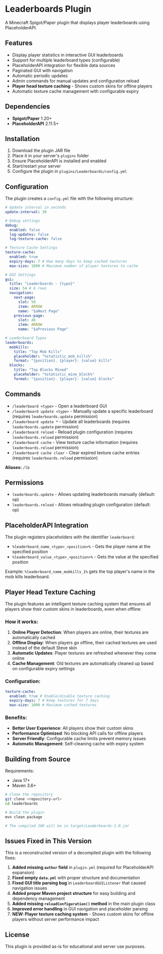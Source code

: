 # Leaderboards Plugin

A Minecraft Spigot/Paper plugin that displays player leaderboards using PlaceholderAPI.

## Features

- Display player statistics in interactive GUI leaderboards
- Support for multiple leaderboard types (configurable)
- PlaceholderAPI integration for flexible data sources
- Paginated GUI with navigation
- Automatic periodic updates
- Admin commands for manual updates and configuration reload
- **Player head texture caching** - Shows custom skins for offline players
- Automatic texture cache management with configurable expiry

## Dependencies

- **Spigot/Paper** 1.20+
- **PlaceholderAPI** 2.11.5+

## Installation

1. Download the plugin JAR file
2. Place it in your server's `plugins` folder
3. Ensure PlaceholderAPI is installed and enabled
4. Start/restart your server
5. Configure the plugin in `plugins/Leaderboards/config.yml`

## Configuration

The plugin creates a `config.yml` file with the following structure:

```yaml
# Update interval in seconds
update-interval: 30

# Debug settings
debug:
  enabled: false
  log-updates: false
  log-texture-cache: false

# Texture Cache Settings
texture-cache:
  enabled: true
  expiry-days: 7 # How many days to keep cached textures
  max-size: 1000 # Maximum number of player textures to cache

# GUI Settings
gui:
  title: "Leaderboards - {type}"
  size: 54 # 6 rows
  navigation:
    next-page:
      slot: 50
      item: ARROW
      name: "§aNext Page"
    previous-page:
      slot: 48
      item: ARROW
      name: "§aPrevious Page"

# Leaderboard Types
leaderboards:
  mobkills:
    title: "Top Mob Kills"
    placeholder: "%statistic_mob_kills%"
    format: "{position}. {player}: {value} kills"
  blocks:
    title: "Top Blocks Mined"
    placeholder: "%statistic_mine_block%"
    format: "{position}. {player}: {value} blocks"
```

## Commands

- `/leaderboard <type>` - Open a leaderboard GUI
- `/leaderboard update <type>` - Manually update a specific leaderboard (requires `leaderboards.update` permission)
- `/leaderboard update *` - Update all leaderboards (requires `leaderboards.update` permission)
- `/leaderboard reload` - Reload plugin configuration (requires `leaderboards.reload` permission)
- `/leaderboard cache` - View texture cache information (requires `leaderboards.reload` permission)
- `/leaderboard cache clear` - Clear expired texture cache entries (requires `leaderboards.reload` permission)

**Aliases:** `/lb`

## Permissions

- `leaderboards.update` - Allows updating leaderboards manually (default: op)
- `leaderboards.reload` - Allows reloading plugin configuration (default: op)

## PlaceholderAPI Integration

The plugin registers placeholders with the identifier `leaderboard`:

- `%leaderboard_name_<type>_<position>%` - Gets the player name at the specified position
- `%leaderboard_value_<type>_<position>%` - Gets the value at the specified position

Example: `%leaderboard_name_mobkills_1%` gets the top player's name in the mob kills leaderboard.

## Player Head Texture Caching

The plugin features an intelligent texture caching system that ensures all players show their custom skins in leaderboards, even when offline:

### How it works:

1. **Online Player Detection**: When players are online, their textures are automatically cached
2. **Offline Display**: When players go offline, their cached textures are used instead of the default Steve skin
3. **Automatic Updates**: Player textures are refreshed whenever they come online
4. **Cache Management**: Old textures are automatically cleaned up based on configurable expiry settings

### Configuration:

```yaml
texture-cache:
  enabled: true # Enable/disable texture caching
  expiry-days: 7 # Keep textures for 7 days
  max-size: 1000 # Maximum cached textures
```

### Benefits:

- **Better User Experience**: All players show their custom skins
- **Performance Optimized**: No blocking API calls for offline players
- **Server Friendly**: Configurable cache limits prevent memory issues
- **Automatic Management**: Self-cleaning cache with expiry system

## Building from Source

Requirements:

- Java 17+
- Maven 3.6+

```bash
# Clone the repository
git clone <repository-url>
cd leaderboards

# Build the plugin
mvn clean package

# The compiled JAR will be in target/Leaderboards-1.0.jar
```

## Issues Fixed in This Version

This is a reconstructed version of a decompiled plugin with the following fixes:

1. **Added missing `author` field** in `plugin.yml` (required for PlaceholderAPI expansion)
2. **Fixed empty `data.yml`** with proper structure and documentation
3. **Fixed GUI title parsing bug** in `LeaderboardGUIListener` that caused navigation issues
4. **Added proper Maven project structure** for easy building and dependency management
5. **Added missing `reloadConfiguration()` method** in the main plugin class
6. **Improved error handling** in GUI navigation and placeholder parsing
7. **NEW: Player texture caching system** - Shows custom skins for offline players without server performance impact

## License

This plugin is provided as-is for educational and server use purposes.

